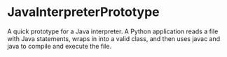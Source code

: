 JavaInterpreterPrototype
========================

A quick prototype for a Java interpreter. A Python application reads a file with Java statements, wraps in into a valid class, and then uses javac and java to compile and execute the file.
